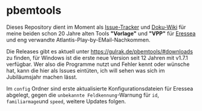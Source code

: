 # pbemtools

Dieses Repository dient im Moment als [Issue-Tracker](https://github.com/gulrak/pbemtools/issues) und [Doku-Wiki](https://github.com/gulrak/pbemtools/wiki)
für meine beiden schon 20 Jahre alten Tools **"Vorlage"** und **"VPP"** für [Eressea](https://www.eressea.de) und eng verwandte Atlantis-Play-by-EMail-Nachkommen. 

Die Releases gibt es aktuell unter https://gulrak.de/pbemtools/#downloads zu finden, für Windows ist die erste neue
Version seit 12 Jahren mit v1.7.1 verfügbar. Wer also die Programme nutzt und Fehler kennt oder wünsche hat, kann die
hier als Issues eintüten, ich will sehen was sich im Jubiläumsjahr machen lässt.

Im `config` Ordner sind erste aktualisierte Konfigurationsdateien für Eressea abgelegt, gegen die `unbekannte
Feldkennung`-Warnung für `id`, `familiarmage`und `speed`, weitere Updates folgen.
